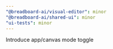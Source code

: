 ```yaml
---
"@breadboard-ai/visual-editor": minor
"@breadboard-ai/shared-ui": minor
"ui-tests": minor
---
```


Introduce app/canvas mode toggle
